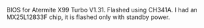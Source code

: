 BIOS for Atermite X99 Turbo V1.31.
Flashed using CH341A.
I had an MX25L12833F chip, it is flashed only with standby power.
